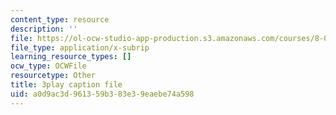 ```yaml
---
content_type: resource
description: ''
file: https://ol-ocw-studio-app-production.s3.amazonaws.com/courses/8-01sc-classical-mechanics-fall-2016/a0d9ac3d961359b383e39eaebe74a598_huPKjd3wLyc.vtt
file_type: application/x-subrip
learning_resource_types: []
ocw_type: OCWFile
resourcetype: Other
title: 3play caption file
uid: a0d9ac3d-9613-59b3-83e3-9eaebe74a598
---
```

